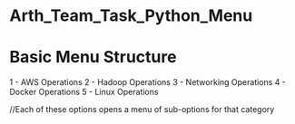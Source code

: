 # Arth_Team_Task_Python_Menu
# Basic Menu Structure
1 - AWS Operations
2 - Hadoop Operations
3 - Networking Operations
4 - Docker Operations
5 - Linux Operations

//Each of these options opens a menu of sub-options for that category
